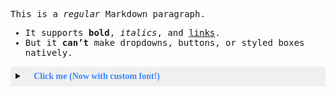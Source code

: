 This is a *regular* Markdown paragraph.  
- It supports **bold**, *italics*, and [links](https://MyHomeschool.ca).  
- But it **can’t** make dropdowns, buttons, or styled boxes natively.


<style>
  @import url('https://fonts.googleapis.com/css2?family=Roboto+Mono:wght@400;700&family=Pacifico&display=swap');
  /* Apply fonts */
  body {
    font-family: 'Roboto Mono', monospace; /* Default font */
  }
  .custom-font {
    font-family: 'Pacifico', cursive; /* Fun font for special elements */
    color: #3a86ff;
  }
</style>

<details>
<summary style="background: #f0f0f0; padding: 8px; cursor: pointer; border-radius: 4px; font-family: 'Pacifico', cursive;">
  🔽 <strong class="custom-font">Click me (Now with custom font!)</strong>
</summary>
<div style="border: 1px solid #ddd; padding: 10px; margin-top: 8px; border-radius: 4px;">
  <p class="custom-font">This text uses a playful cursive font!</p>
  <button onclick="alert('Fonts + buttons? Markdown could never.')" 
          style="font-family: 'Roboto Mono', monospace;">
    Try Me (Monospace Button)
  </button>
</div>
</details>
